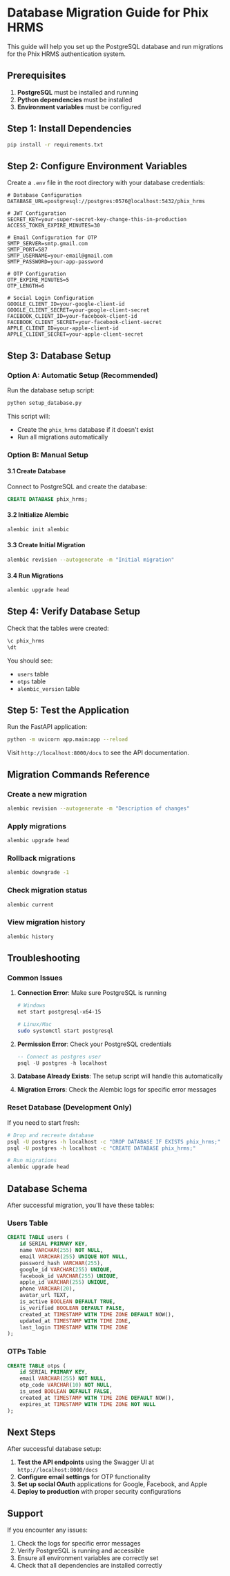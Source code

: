 # Database Migration Guide for Phix HRMS

This guide will help you set up the PostgreSQL database and run migrations for the Phix HRMS authentication system.

## Prerequisites

1. **PostgreSQL** must be installed and running
2. **Python dependencies** must be installed
3. **Environment variables** must be configured

## Step 1: Install Dependencies

```bash
pip install -r requirements.txt
```

## Step 2: Configure Environment Variables

Create a `.env` file in the root directory with your database credentials:

```env
# Database Configuration
DATABASE_URL=postgresql://postgres:0576@localhost:5432/phix_hrms

# JWT Configuration
SECRET_KEY=your-super-secret-key-change-this-in-production
ACCESS_TOKEN_EXPIRE_MINUTES=30

# Email Configuration for OTP
SMTP_SERVER=smtp.gmail.com
SMTP_PORT=587
SMTP_USERNAME=your-email@gmail.com
SMTP_PASSWORD=your-app-password

# OTP Configuration
OTP_EXPIRE_MINUTES=5
OTP_LENGTH=6

# Social Login Configuration
GOOGLE_CLIENT_ID=your-google-client-id
GOOGLE_CLIENT_SECRET=your-google-client-secret
FACEBOOK_CLIENT_ID=your-facebook-client-id
FACEBOOK_CLIENT_SECRET=your-facebook-client-secret
APPLE_CLIENT_ID=your-apple-client-id
APPLE_CLIENT_SECRET=your-apple-client-secret
```

## Step 3: Database Setup

### Option A: Automatic Setup (Recommended)

Run the database setup script:

```bash
python setup_database.py
```

This script will:
- Create the `phix_hrms` database if it doesn't exist
- Run all migrations automatically

### Option B: Manual Setup

#### 3.1 Create Database

Connect to PostgreSQL and create the database:

```sql
CREATE DATABASE phix_hrms;
```

#### 3.2 Initialize Alembic

```bash
alembic init alembic
```

#### 3.3 Create Initial Migration

```bash
alembic revision --autogenerate -m "Initial migration"
```

#### 3.4 Run Migrations

```bash
alembic upgrade head
```

## Step 4: Verify Database Setup

Check that the tables were created:

```sql
\c phix_hrms
\dt
```

You should see:
- `users` table
- `otps` table
- `alembic_version` table

## Step 5: Test the Application

Run the FastAPI application:

```bash
python -m uvicorn app.main:app --reload
```

Visit `http://localhost:8000/docs` to see the API documentation.

## Migration Commands Reference

### Create a new migration
```bash
alembic revision --autogenerate -m "Description of changes"
```

### Apply migrations
```bash
alembic upgrade head
```

### Rollback migrations
```bash
alembic downgrade -1
```

### Check migration status
```bash
alembic current
```

### View migration history
```bash
alembic history
```

## Troubleshooting

### Common Issues

1. **Connection Error**: Make sure PostgreSQL is running
   ```bash
   # Windows
   net start postgresql-x64-15
   
   # Linux/Mac
   sudo systemctl start postgresql
   ```

2. **Permission Error**: Check your PostgreSQL credentials
   ```sql
   -- Connect as postgres user
   psql -U postgres -h localhost
   ```

3. **Database Already Exists**: The setup script will handle this automatically

4. **Migration Errors**: Check the Alembic logs for specific error messages

### Reset Database (Development Only)

If you need to start fresh:

```bash
# Drop and recreate database
psql -U postgres -h localhost -c "DROP DATABASE IF EXISTS phix_hrms;"
psql -U postgres -h localhost -c "CREATE DATABASE phix_hrms;"

# Run migrations
alembic upgrade head
```

## Database Schema

After successful migration, you'll have these tables:

### Users Table
```sql
CREATE TABLE users (
    id SERIAL PRIMARY KEY,
    name VARCHAR(255) NOT NULL,
    email VARCHAR(255) UNIQUE NOT NULL,
    password_hash VARCHAR(255),
    google_id VARCHAR(255) UNIQUE,
    facebook_id VARCHAR(255) UNIQUE,
    apple_id VARCHAR(255) UNIQUE,
    phone VARCHAR(20),
    avatar_url TEXT,
    is_active BOOLEAN DEFAULT TRUE,
    is_verified BOOLEAN DEFAULT FALSE,
    created_at TIMESTAMP WITH TIME ZONE DEFAULT NOW(),
    updated_at TIMESTAMP WITH TIME ZONE,
    last_login TIMESTAMP WITH TIME ZONE
);
```

### OTPs Table
```sql
CREATE TABLE otps (
    id SERIAL PRIMARY KEY,
    email VARCHAR(255) NOT NULL,
    otp_code VARCHAR(10) NOT NULL,
    is_used BOOLEAN DEFAULT FALSE,
    created_at TIMESTAMP WITH TIME ZONE DEFAULT NOW(),
    expires_at TIMESTAMP WITH TIME ZONE NOT NULL
);
```

## Next Steps

After successful database setup:

1. **Test the API endpoints** using the Swagger UI at `http://localhost:8000/docs`
2. **Configure email settings** for OTP functionality
3. **Set up social OAuth** applications for Google, Facebook, and Apple
4. **Deploy to production** with proper security configurations

## Support

If you encounter any issues:

1. Check the logs for specific error messages
2. Verify PostgreSQL is running and accessible
3. Ensure all environment variables are correctly set
4. Check that all dependencies are installed correctly 